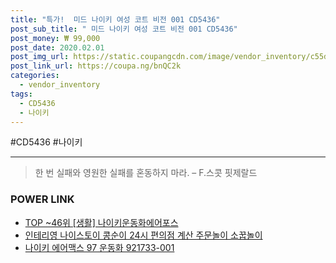 ```yaml
--- 
title: "특가!  미드 나이키 여성 코트 비전 001 CD5436" 
post_sub_title: " 미드 나이키 여성 코트 비전 001 CD5436" 
post_money: ₩ 99,000 
post_date: 2020.02.01 
post_img_url: https://static.coupangcdn.com/image/vendor_inventory/c55d/3c5b5464aa03d4eaf4a538f8fa1e284b14cae440f7bf76d8de0e097efa15.png 
post_link_url: https://coupa.ng/bnQC2k 
categories: 
  - vendor_inventory 
tags: 
  - CD5436 
  - 나이키 
--- 
```

  #CD5436 #나이키 
<hr> 

> 한 번 실패와 영원한 실패를 혼동하지 마라. – F.스콧 핏제랄드 


### POWER LINK

* <a href="https://blog.naver.com/an0733/221790805612" target="_blank"> TOP ~46위 [생활] 나이키운동화에어포스</a>
* <a href="https://blog.naver.com/fasyy4321/221792278875" target="_blank">인테리영 나이스토이 콩순이 24시 편의점 계산 주문놀이 소꿉놀이</a>
* <a href="https://blog.naver.com/santokki14/221786028370" target="_blank">나이키 에어맥스 97 운동화 921733-001</a>
